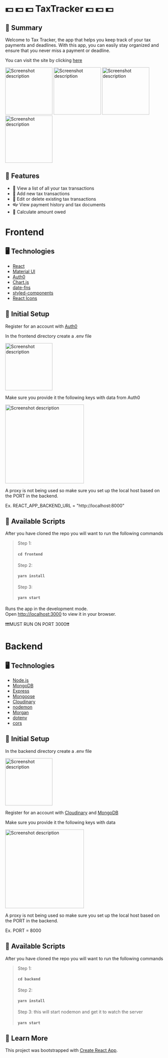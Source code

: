 # 💵 💵 💵 TaxTracker 💵 💵 💵

## 📙 Summary

Welcome to Tax Tracker, the app that helps you keep track of your tax payments and deadlines. With this app, you can easily stay organized and ensure that you never miss a payment or deadline.

You can visit the site by clicking [here](https://taxtracker.onrender.com/)

<img src="https://res.cloudinary.com/dcfqlsnzh/image/upload/v1673057819/z270lahapfcozygfdhhr.png" alt="Screenshot description" width="150">
<img src="https://res.cloudinary.com/dcfqlsnzh/image/upload/v1673057820/eflttfxjhyvgaamyqktn.png" alt="Screenshot description" width="150">
<img src="https://res.cloudinary.com/dcfqlsnzh/image/upload/v1673057999/mqiramcjubjgegl9xray.png" alt="Screenshot description" width="150">
<img src="https://res.cloudinary.com/dcfqlsnzh/image/upload/v1673058126/jldjemoiyxkz2vtqh98r.png" alt="Screenshot description" width="150">

## 🍱 Features

- 👀 View a list of all your tax transactions
- 📄 Add new tax transactions
- 🎨 Edit or delete existing tax transactions
- 👓 View payment history and tax documents
- 🧮 Calculate amount owed

# Frontend

## 🖥 Technologies

- [React](https://github.com/facebook/create-react-app)
- [Material UI](https://mui.com/)
- [Auth0](https://auth0.com/docs/quickstart/spa/react/01-login)
- [Chart.js](https://www.chartjs.org/)
- [date-fns](https://date-fns.org/)
- [styled-components](https://styled-components.com/)
- [React Icons](https://react-icons.github.io/react-icons/)

## 🧱 Initial Setup

Register for an account with [Auth0](https://auth0.com/docs/quickstart/spa/react/01-login)

In the frontend directory create a .env file

<img src="https://res.cloudinary.com/dcfqlsnzh/image/upload/v1673056134/mmhopez2ewq8miygguso.png" alt="Screenshot description" width="150">

Make sure you provide it the following keys with data from Auth0

<img src="https://res.cloudinary.com/dcfqlsnzh/image/upload/v1673055967/pbfxwentxsrzk9zopluv.png" alt="Screenshot description" width="250">

A proxy is not being used so make sure you set up the local host based on the PORT in the backend.

Ex. REACT_APP_BACKEND_URL = "http://localhost:8000"

>

## 📜 Available Scripts

After you have cloned the repo you will want to run the following commands

> Step 1:
>
> #### `cd frontend`
>
> Step 2:
>
> #### `yarn install`
>
> Step 3:
>
> #### `yarn start`

Runs the app in the development mode.\
Open [http://localhost:3000](http://localhost:3000) to view it in your browser.

❗️❗️❗️MUST RUN ON PORT 3000❗️❗️

# Backend

## 🖥 Technologies

- [Node.js](https://nodejs.org/en/)
- [MongoDB](https://www.mongodb.com/)
- [Express](https://expressjs.com/)
- [Mongoose](https://mongoosejs.com/docs/)
- [Cloudinary](https://cloudinary.com/)
- [nodemon](https://www.npmjs.com/package/nodemon)
- [Morgan](https://www.npmjs.com/package/morgan)
- [dotenv](https://www.npmjs.com/package/dotenv)
- [cors](https://www.npmjs.com/package/cors)

## 🧱 Initial Setup

In the backend directory create a .env file

<img src="https://res.cloudinary.com/dcfqlsnzh/image/upload/v1673059101/h5g8eoxwyoicpemeiesa.png" alt="Screenshot description" width="150">

Register for an account with [Cloudinary](https://cloudinary.com/) and [MongoDB](https://www.mongodb.com/)

Make sure you provide it the following keys with data

<img src="https://res.cloudinary.com/dcfqlsnzh/image/upload/v1673059132/ohduicjse7bblo8wu4ja.png" alt="Screenshot description" width="250">

A proxy is not being used so make sure you set up the local host based on the PORT in the backend.

Ex. PORT = 8000

## 📜 Available Scripts

After you have cloned the repo you will want to run the following commands

> Step 1:
>
> #### `cd backend`
>
> Step 2:
>
> #### `yarn install`
>
> Step 3:
> this will start nodemon and get it to watch the server
>
> #### `yarn start`

## 🧠 Learn More

This project was bootstrapped with [Create React App](https://github.com/facebook/create-react-app).
